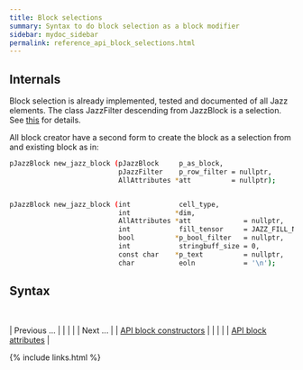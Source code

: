 ```yaml
---
title: Block selections
summary: Syntax to do block selection as a block modifier
sidebar: mydoc_sidebar
permalink: reference_api_block_selections.html
---
```


## Internals

Block selection is already implemented, tested and documented of all Jazz elements. The class JazzFilter descending from JazzBlock is a selection.
See [this](/develop_jazz02/classjazz__datablocks_1_1JazzFilter.html) for details.

All block creator have a second form to create the block as a selection from and existing block as in:

```bash
pJazzBlock new_jazz_block (pJazzBlock     p_as_block,
                           pJazzFilter    p_row_filter = nullptr,
                           AllAttributes *att          = nullptr);


pJazzBlock new_jazz_block (int            cell_type,
                           int           *dim,
                           AllAttributes *att             = nullptr,
                           int            fill_tensor     = JAZZ_FILL_NEW_WITH_NA,
                           bool          *p_bool_filter   = nullptr,
                           int            stringbuff_size = 0,
                           const char    *p_text          = nullptr,
                           char           eoln            = '\n');
```

## Syntax



<br/>

| <span class="label label-default">Previous ...</span> | | | | | <span class="label label-info">Next ...</span> |
| [API block constructors](reference_api_block_constructors.html) | | | | | [API block attributes](reference_api_block_attributes.html) |

{% include links.html %}
